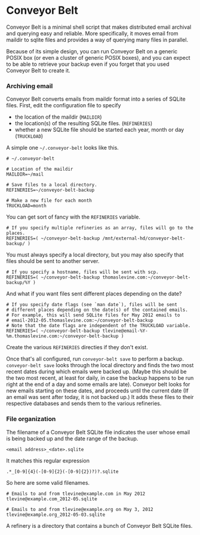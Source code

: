 Conveyor Belt
=====

Conveyor Belt is a minimal shell script that makes distributed email archival and querying easy and reliable. More specifically, it moves email from maildir to sqlite files and provides a way of querying many files in parallel.

Because of its simple design, you can run Conveyor Belt on a generic POSIX box (or even a cluster of generic POSIX boxes), and you can expect to be able to retrieve your backup even if you forget that you used Conveyor Belt to create it.

### Archiving email
Conveyor Belt converts emails from maildir format into a series of SQLite files. First, edit the configuration file to specify
* the location of the maildir (`MAILDIR`)
* the location(s) of the resulting SQLite files. (`REFINERIES`)
* whether a new SQLite file should be started each year, month or day (`TRUCKLOAD`)

A simple one `~/.conveyor-belt` looks like this.

    # ~/.conveyor-belt
    
    # Location of the maildir
    MAILDIR=~/mail
    
    # Save files to a local directory.
    REFINERIES=~/conveyor-belt-backup

    # Make a new file for each month
    TRUCKLOAD=month

You can get sort of fancy with the `REFINERIES` variable.

    # If you specify multiple refineries as an array, files will go to the places.
    REFINERIES=( ~/conveyor-belt-backup /mnt/external-hd/conveyor-belt-backup/ )

You must always specify a local directory, but you may also specify that
files should be sent to another server.

    # If you specify a hostname, files will be sent with scp.
    REFINERIES=( ~/conveyor-belt-backup thomaslevine.com:~/conveyor-belt-backup/%Y )

And what if you want files sent different places depending on the date?

    # If you specify date flags (see `man date`), files will be sent
    # different places depending on the date(s) of the contained emails.
    # For example, this will send SQLite files for May 2012 emails to
    # email-2012-05.thomaslevine.com:~/conveyor-belt-backup
    # Note that the date flags are independent of the TRUCKLOAD variable.
    REFINERIES=( ~/conveyor-belt-backup tlevine@email-%Y-%m.thomaslevine.com:~/conveyor-belt-backup )

Create the various `REFINERIES` directies if they don't exist.

Once that's all configured, run `conveyor-belt save` to perform a backup.
`conveyor-belt save` looks through the local directory and finds the two
most recent dates during which emails were backed up. (Maybe this should be the two most recent, at least for daily, in case the backup happens to be run right at the end of a day and some emails are late).
Conveyor belt looks for new emails starting on these dates, and proceeds
until the current date (If an email was sent after today, it is not backed up.) It adds these files to their respective databases and sends them
to the various refineries.

### File organization
The filename of a Conveyor Belt SQLite file indicates the user whose email is being backed up and the date range of the backup.

    <email address>_<date>.sqlite

It matches this regular expression

    .*_[0-9]{4}(-[0-9]{2}(-[0-9]{2})?)?.sqlite

So here are some valid filenames.

    # Emails to and from tlevine@example.com in May 2012
    tlevine@example.com_2012-05.sqlite

    # Emails to and from tlevine@example.org on May 3, 2012
    tlevine@example.org_2012-05-03.sqlite

A refinery is a directory that contains a bunch of Conveyor Belt SQLite files.
